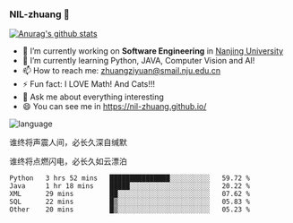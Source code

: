 ### NIL-zhuang 👋

<!--
**NIL-zhuang/NIL-zhuang** is a ✨ _special_ ✨ repository because its `README.md` (this file) appears on your GitHub profile.

Here are some ideas to get you started:

- 🔭 I’m currently working on ...
- 🌱 I’m currently learning ...
- 👯 I’m looking to collaborate on ...
- 🤔 I’m looking for help with ...
- 💬 Ask me about ...
- 📫 How to reach me: ...
- 😄 Pronouns: ...
- ⚡ Fun fact: ...
-->

[![Anurag's github stats](https://github-readme-stats.vercel.app/api?username=NIL-zhuang)](https://github.com/anuraghazra/github-readme-stats)

- 🔭 I’m currently working on **Software Engineering** in [Nanjing University](https://www.nju.edu.cn/)
- 🌱 I’m currently learning Python, JAVA, Computer Vision and AI!
- 📫 How to reach me: zhuangziyuan@smail.nju.edu.cn
- ⚡ Fun fact: I LOVE Math! And Cats!!!
- 💬 Ask me about everything interesting
- 😄 You can see me in https://nil-zhuang.github.io/

![language](https://github-readme-stats.vercel.app/api/top-langs/?username=NIL-zhuang&hide=TeX&layout=compact&theme=dark)

谁终将声震人间，必长久深自缄默

谁终将点燃闪电，必长久如云漂泊

<!--START_SECTION:waka-->
```text
Python   3 hrs 52 mins   ███████████████░░░░░░░░░░   59.72 % 
Java     1 hr 18 mins    █████░░░░░░░░░░░░░░░░░░░░   20.22 % 
XML      29 mins         ██░░░░░░░░░░░░░░░░░░░░░░░   07.62 % 
SQL      22 mins         █▒░░░░░░░░░░░░░░░░░░░░░░░   05.83 % 
Other    20 mins         █▒░░░░░░░░░░░░░░░░░░░░░░░   05.23 % 
```
<!--END_SECTION:waka-->
